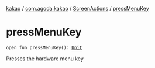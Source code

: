 [kakao](../../index.md) / [com.agoda.kakao](../index.md) / [ScreenActions](index.md) / [pressMenuKey](.)

# pressMenuKey

`open fun pressMenuKey(): `[`Unit`](https://kotlinlang.org/api/latest/jvm/stdlib/kotlin/-unit/index.html)

Presses the hardware menu key

